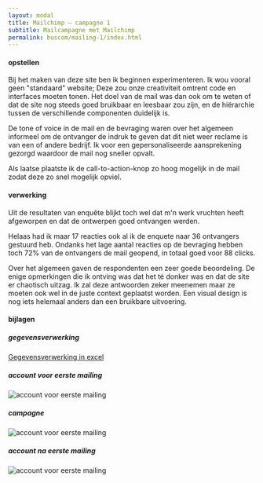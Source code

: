 ```yaml
---
layout: modal
title: Mailchimp – campagne 1
subtitle: Mailcampagne met Mailchimp
permalink: buscom/mailing-1/index.html
---
```


#### opstellen

Bij het maken van deze site ben ik beginnen experimenteren. Ik wou vooral geen "standaard" website; Deze zou onze creativiteit omtrent code en interfaces moeten tonen. Het doel van de mail was dan ook om te weten of dat de site nog steeds goed bruikbaar en leesbaar zou zijn, en de hiërarchie tussen de verschillende componenten duidelijk is.

De tone of voice in de mail en de bevraging waren over het algemeen informeel om de ontvanger de indruk te geven dat dit niet weer reclame is van een of andere bedrijf. Ik voor een gepersonaliseerde aansprekening gezorgd waardoor de mail nog sneller opvalt.

Als laatse plaatste ik de call-to-action-knop zo hoog mogelijk in de mail zodat deze zo snel mogelijk opviel.

#### verwerking

Uit de resultaten van enquête blijkt toch wel dat m'n werk vruchten heeft afgeworpen en dat de ontwerpen goed ontvangen werden.

Helaas had ik maar 17 reacties ook al ik de enquete naar 36 ontvangers gestuurd heb. Ondanks het lage aantal reacties op de bevraging hebben toch 72% van de ontvangers de mail geopend, in totaal goed voor 88 clicks.

Over het algemeen gaven de respondenten een zeer goede beoordeling. De enige opmerkingen die ik ontving was dat het té donker was en dat de site er chaotisch uitzag. Ik zal deze antwoorden zeker meenemen maar ze moeten ook wel in de juste context geplaatst worden. Een visual design is nog iets helemaal anders dan een bruikbare uitvoering.

#### bijlagen

##### gegevensverwerking

<a href="https://pgmgent-1920-students.github.io/case1-pgm-website-baas-pgm-lenndery/src/buscom/buscom_campagne1_evaluatie.xlsx" class="text-modern small btn-arrow-link" download>Gegevensverwerking in excel</a>

##### account voor eerste mailing

![account voor eerste mailing](https://pgmgent-1920-students.github.io/case1-pgm-website-baas-pgm-lenndery/src/buscom/mailchimp_account_voor.png)

##### campagne

![account voor eerste mailing](https://pgmgent-1920-students.github.io/case1-pgm-website-baas-pgm-lenndery/src/buscom/mailchilmp_campagne.png)

##### account na eerste mailing

![account voor eerste mailing](https://pgmgent-1920-students.github.io/case1-pgm-website-baas-pgm-lenndery/src/buscom/mailchimp_account_na.png)
